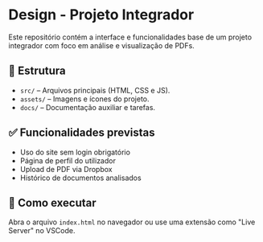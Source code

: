 # Design - Projeto Integrador

Este repositório contém a interface e funcionalidades base de um projeto integrador com foco em análise e visualização de PDFs.

## 📁 Estrutura

- `src/` – Arquivos principais (HTML, CSS e JS).
- `assets/` – Imagens e ícones do projeto.
- `docs/` – Documentação auxiliar e tarefas.
  
## ✅ Funcionalidades previstas

- Uso do site sem login obrigatório
- Página de perfil do utilizador
- Upload de PDF via Dropbox
- Histórico de documentos analisados

## 🚀 Como executar

Abra o arquivo `index.html` no navegador ou use uma extensão como "Live Server" no VSCode.
